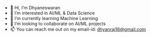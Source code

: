 - 👋 Hi, I’m Dhyaneswaran
- 👀 I’m interested in AI/ML & Data Science
- 🌱 I’m currently learning Machine Learning
- 💞️ I’m looking to collaborate on AI/ML projects
- 📫 You can reach me out on my email-id: dhyanraj16@gmail.com

<!---
DenC16/DenC16 is a ✨ special ✨ repository because its `README.md` (this file) appears on your GitHub profile.
You can click the Preview link to take a look at your changes.
--->
